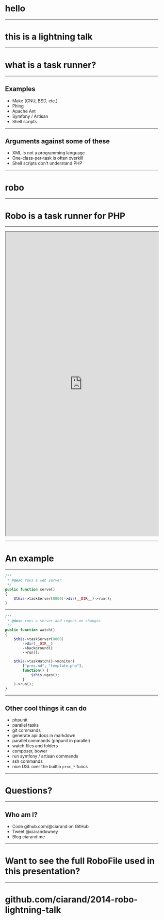 # hello

---

# this is a lightning talk

---

# what is a task runner?

---

Examples
--------
- Make (GNU, BSD, etc.)
- Phing
- Apache Ant
- Symfony / Artisan
- Shell scripts

---

Arguments against some of these
-------------------------------

- XML is not a programming language
- One-class-per-task is often overkill
- Shell scripts don't understand PHP

---

# robo

---

# Robo is a task runner for PHP

---

<!-- forgive me for this -->
<iframe src="http://robo.li/" style="width: 100%; height: 1000px;">
    Loading the Robo.li site…
</iframe>

---

An example
==========

---

```php
/**
 * @desc runs a web server
 */
public function serve()
{
    $this->taskServer(8000)->dir(__DIR__)->run();
}
```

---

```php
/**
 * @desc runs a server and regens on changes
 */
public function watch()
{
    $this->taskServer(8000)
        ->dir(__DIR__)
        ->background()
        ->run();

    $this->taskWatch()->monitor(
        ["pres.md", "template.php"],
        function() {
            $this->gen();
        }
    )->run();
}
```

---

Other cool things it can do
---------------------------

- phpunit
- parallel tasks
- git commands
- generate api docs in markdown
- parallel commands (phpunit in parallel)
- watch files and folders
- composer, bower
- run symfony / artisan commands
- ssh commands
- nice DSL over the builtin `proc_*` funcs

---

Questions?
==========

---

Who am I?
---------
- Code github.com/@ciarand on GitHub
- Tweet @ciarandowney
- Blog ciarand.me

---

Want to see the full RoboFile used in this presentation?
========================================================

---

github.com/ciarand/2014-robo-lightning-talk
===========================================

